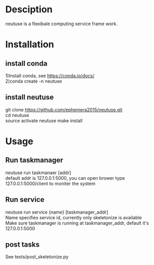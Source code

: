 # Desciption

neutuse is a flexibale computing service frame work.

# Installation
## install conda

1)Install conda, see https://conda.io/docs/  
2)conda create -n neutuse

## install neutuse

git clone https://github.com/ephemera2015/neutuse.git   
cd neutuse   
source activate neutuse
make install

# Usage
## Run taskmanager

neutuse run taskmanaer [addr]   
default addr is 127.0.0.1:5000, you can open brower type 127.0.0.1:5000/client to moniter the system

## Run service

neutuse run service {name} [taskmanager_addr]   
Name specifies service id, currently only skeletonize is available   
Make sure taskmanager is running at taskmanager_addr, default it's 127.0.0.1:5000

## post tasks
See tests/post_skeletonize.py

